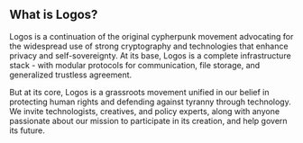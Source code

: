 
##  What is Logos?
Logos is a continuation of the original cypherpunk movement advocating for the widespread use of strong cryptography and technologies that enhance privacy and self-sovereignty. At its base, Logos is a complete infrastructure stack - with modular protocols for communication, file storage, and generalized trustless agreement.

But at its core, Logos is a grassroots movement unified in our belief in protecting human rights and defending against tyranny through technology. We invite technologists, creatives, and policy experts, along with anyone passionate about our mission to participate in its creation, and help govern its future. 
